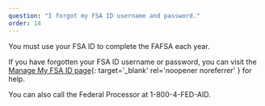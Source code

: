 ```yaml
---
question: "I forgot my FSA ID username and password."
order: 14
---
```


You must use your FSA ID to complete the FAFSA each year.

If you have forgotten your FSA ID ​username or password, you can visit the [Manage My FSA ID page](https://fsaid.ed.gov/npas/index.htm){: target='_blank' rel='noopener noreferrer' } for help.

You can also call the Federal Processor at 1-800-4-FED-AID.
